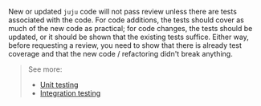 New or updated `juju` code will not pass review unless there are tests associated with the code. For code additions, the
tests should cover as much of the new code as practical; for code changes, the tests should be updated, or it should be
shown that the existing tests suffice. Either way, before requesting a review, you need to show that there is already
test coverage and that the new code / refactoring didn't break anything.

> See more:
> - [Unit testing](unit-testing/index.md)
> - [Integration testing](integration-testing/index.md)